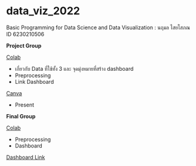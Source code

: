 # data_viz_2022
Basic Programming for Data Science and Data Visualization : นฤมล ไสยโสภณ ID 6230210506


**Project Group**

[Colab](https://github.com/naruemonssp/data_viz_2022/blob/main/Project.ipynb)
  * เกี่ยวกับ Data ที่ใช้ทั้ง 3 และ จุดมุ่งหมายที่สร้าง dashboard
  * Preprocessing
  * Link Dashboard
  

[Canva](https://github.com/naruemonssp/data_viz_2022/blob/main/Project%20Group.pdf)
  * Present


**Final Group**

[Colab](https://github.com/naruemonssp/data_viz_2022/blob/main/Final_DataViz2022.ipynb)
  * Preprocessing
  * Dashboard
  
  
[Dashboard Link](https://datastudio.google.com/s/sOskP2MNea0)
  
